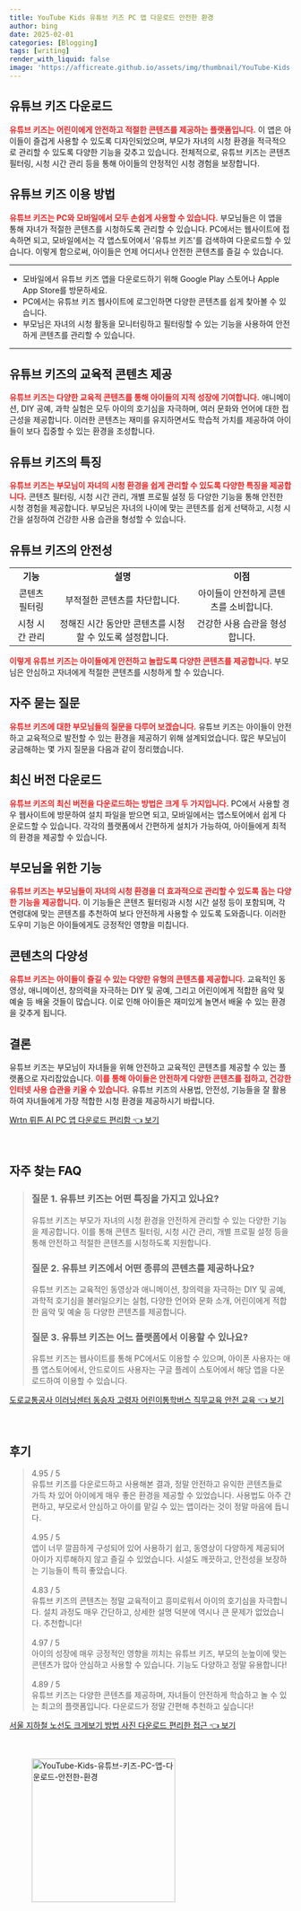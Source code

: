 ```yaml
---
title: YouTube Kids 유튜브 키즈 PC 앱 다운로드 안전한 환경
author: bing
date: 2025-02-01
categories: [Blogging]
tags: [writing]
render_with_liquid: false
image: 'https://afficreate.github.io/assets/img/thumbnail/YouTube-Kids-유튜브-키즈-PC-앱-다운로드-안전한-환경.webp'
---
```



<h2 id='유튜브키즈다운로드'>유튜브 키즈 다운로드</h2>

<p><b><span style="color: #ee2323;">유튜브 키즈는 어린이에게 안전하고 적절한 콘텐츠를 제공하는 플랫폼입니다.</span></b> 이 앱은 아이들이 즐겁게 사용할 수 있도록 디자인되었으며, 부모가 자녀의 시청 환경을 적극적으로 관리할 수 있도록 다양한 기능을 갖추고 있습니다. 전체적으로, 유튜브 키즈는 콘텐츠 필터링, 시청 시간 관리 등을 통해 아이들의 안정적인 시청 경험을 보장합니다. </p>

<h2 id='유튜브키즈이용방법'>유튜브 키즈 이용 방법</h2>

<p><b><span style="color: #ee2323;">유튜브 키즈는 PC와 모바일에서 모두 손쉽게 사용할 수 있습니다.</span></b> 부모님들은 이 앱을 통해 자녀가 적절한 콘텐츠를 시청하도록 관리할 수 있습니다. PC에서는 웹사이트에 접속하면 되고, 모바일에서는 각 앱스토어에서 '유튜브 키즈'를 검색하여 다운로드할 수 있습니다. 이렇게 함으로써, 아이들은 언제 어디서나 안전한 콘텐츠를 즐길 수 있습니다.</p>

<hr />

<ul>
    <li>모바일에서 유튜브 키즈 앱을 다운로드하기 위해 Google Play 스토어나 Apple App Store를 방문하세요.</li>
    <li>PC에서는 유튜브 키즈 웹사이트에 로그인하면 다양한 콘텐츠를 쉽게 찾아볼 수 있습니다.</li>
    <li>부모님은 자녀의 시청 활동을 모니터링하고 필터링할 수 있는 기능을 사용하여 안전하게 콘텐츠를 관리할 수 있습니다.</li>
</ul>

<hr />

<h2 id='교육적콘텐츠제공'>유튜브 키즈의 교육적 콘텐츠 제공</h2>

<p><b><span style="color: #ee2323;">유튜브 키즈는 다양한 교육적 콘텐츠를 통해 아이들의 지적 성장에 기여합니다.</span></b> 애니메이션, DIY 공예, 과학 실험은 모두 아이의 호기심을 자극하며, 여러 문화와 언어에 대한 접근성을 제공합니다. 이러한 콘텐츠는 재미를 유지하면서도 학습적 가치를 제공하여 아이들이 보다 집중할 수 있는 환경을 조성합니다.</p>

<h2 id='유튜브키즈의특징'>유튜브 키즈의 특징</h2>

<p><b><span style="color: #ee2323;">유튜브 키즈는 부모님이 자녀의 시청 환경을 쉽게 관리할 수 있도록 다양한 특징을 제공합니다.</span></b> 콘텐츠 필터링, 시청 시간 관리, 개별 프로필 설정 등 다양한 기능을 통해 안전한 시청 경험을 제공합니다. 부모님은 자녀의 나이에 맞는 콘텐츠를 쉽게 선택하고, 시청 시간을 설정하여 건강한 사용 습관을 형성할 수 있습니다.</p>

<h2 id='유튜브키즈의안전성'>유튜브 키즈의 안전성</h2>

<table>
    <tr>
        <td style="text-align: center; height: 17px;"><b>기능</b></td>
        <td style="text-align: center; height: 17px;"><b>설명</b></td>
        <td style="text-align: center; height: 17px;"><b>이점</b></td>
    </tr>
    <tr>
        <td style="text-align: center; height: 17px;">콘텐츠 필터링</td>
        <td style="text-align: center; height: 17px;">부적절한 콘텐츠를 차단합니다.</td>
        <td style="text-align: center; height: 17px;">아이들이 안전하게 콘텐츠를 소비합니다.</td>
    </tr>
    <tr>
        <td style="text-align: center; height: 17px;">시청 시간 관리</td>
        <td style="text-align: center; height: 17px;">정해진 시간 동안만 콘텐츠를 시청할 수 있도록 설정합니다.</td>
        <td style="text-align: center; height: 17px;">건강한 사용 습관을 형성합니다.</td>
    </tr>
</table>

<p><b><span style="color: #ee2323;">이렇게 유튜브 키즈는 아이들에게 안전하고 놀랍도록 다양한 콘텐츠를 제공합니다.</span></b> 부모님은 안심하고 자녀에게 적절한 콘텐츠를 시청하게 할 수 있습니다.</p>

<h2 id='자주묻는질문'>자주 묻는 질문</h2>

<p><b><span style="color: #ee2323;">유튜브 키즈에 대한 부모님들의 질문을 다루어 보겠습니다.</span></b> 유튜브 키즈는 아이들이 안전하고 교육적으로 발전할 수 있는 환경을 제공하기 위해 설계되었습니다. 많은 부모님이 궁금해하는 몇 가지 질문을 다음과 같이 정리했습니다.</p>

<h2 id='최신버전다운로드'>최신 버전 다운로드</h2>

<p><b><span style="color: #ee2323;">유튜브 키즈의 최신 버전을 다운로드하는 방법은 크게 두 가지입니다.</span></b> PC에서 사용할 경우 웹사이트에 방문하여 설치 파일을 받으면 되고, 모바일에서는 앱스토어에서 쉽게 다운로드할 수 있습니다. 각각의 플랫폼에서 간편하게 설치가 가능하여, 아이들에게 최적의 환경을 제공할 수 있습니다.</p>

<h2 id='부모님을위한기능'>부모님을 위한 기능</h2>

<p><b><span style="color: #ee2323;">유튜브 키즈는 부모님들이 자녀의 시청 환경을 더 효과적으로 관리할 수 있도록 돕는 다양한 기능을 제공합니다.</span></b> 이 기능들은 콘텐츠 필터링과 시청 시간 설정 등이 포함되며, 각 연령대에 맞는 콘텐츠를 추천하여 보다 안전하게 사용할 수 있도록 도와줍니다. 이러한 도우미 기능은 아이들에게도 긍정적인 영향을 미칩니다.</p>

<h2 id='콘텐츠의다양성'>콘텐츠의 다양성</h2>

<p><b><span style="color: #ee2323;">유튜브 키즈는 아이들이 즐길 수 있는 다양한 유형의 콘텐츠를 제공합니다.</span></b> 교육적인 동영상, 애니메이션, 창의력을 자극하는 DIY 및 공예, 그리고 어린이에게 적합한 음악 및 예술 등 배울 것들이 많습니다. 이로 인해 아이들은 재미있게 놀면서 배울 수 있는 환경을 갖추게 됩니다.</p>

<h2 id='결론'>결론</h2>

<p>유튜브 키즈는 부모님이 자녀들을 위해 안전하고 교육적인 콘텐츠를 제공할 수 있는 플랫폼으로 자리잡았습니다. <b><span style="color: #ee2323;">이를 통해 아이들은 안전하게 다양한 콘텐츠를 접하고, 건강한 인터넷 사용 습관을 키울 수 있습니다.</span></b> 유튜브 키즈의 사용법, 안전성, 기능들을 잘 활용하여 자녀들에게 가장 적합한 시청 환경을 제공하시기 바랍니다.</p>


<p><a class="click-button" title="Wrtn 뤼튼 AI PC 앱 다운로드 편리함" href="https://afficreate.github.io/posts/Wrtn-%EB%A4%BC%ED%8A%BC-AI-PC-%EC%95%B1-%EB%8B%A4%EC%9A%B4%EB%A1%9C%EB%93%9C-%ED%8E%B8%EB%A6%AC%ED%95%A8/" rel="dofollow">Wrtn 뤼튼 AI PC 앱 다운로드 편리함 👈 보기</a></p><br>
<h2 id='자주_찾는_FAQ'>자주 찾는 FAQ</h2>
<div itemscope="" itemtype="https://schema.org/FAQPage"> 
<blockquote> 
<div itemscope="" itemprop="mainEntity" itemtype="https://schema.org/Question"> 
<h3 itemprop="name">질문 1. 유튜브 키즈는 어떤 특징을 가지고 있나요?</h3> 
<div itemscope="" itemprop="acceptedAnswer" itemtype="https://schema.org/Answer"> 
<span itemprop="text"> 
<p>유튜브 키즈는 부모가 자녀의 시청 환경을 안전하게 관리할 수 있는 다양한 기능을 제공합니다. 이를 통해 콘텐츠 필터링, 시청 시간 관리, 개별 프로필 설정 등을 통해 안전하고 적절한 콘텐츠를 시청하도록 지원합니다.</p> 
</span> 
</div> 
</div> 

<div itemscope="" itemprop="mainEntity" itemtype="https://schema.org/Question"> 
<h3 itemprop="name">질문 2. 유튜브 키즈에서 어떤 종류의 콘텐츠를 제공하나요?</h3> 
<div itemscope="" itemprop="acceptedAnswer" itemtype="https://schema.org/Answer"> 
<span itemprop="text"> 
<p>유튜브 키즈는 교육적인 동영상과 애니메이션, 창의력을 자극하는 DIY 및 공예, 과학적 호기심을 불러일으키는 실험, 다양한 언어와 문화 소개, 어린이에게 적합한 음악 및 예술 등 다양한 콘텐츠를 제공합니다.</p> 
</span> 
</div> 
</div> 

<div itemscope="" itemprop="mainEntity" itemtype="https://schema.org/Question"> 
<h3 itemprop="name">질문 3. 유튜브 키즈는 어느 플랫폼에서 이용할 수 있나요?</h3> 
<div itemscope="" itemprop="acceptedAnswer" itemtype="https://schema.org/Answer"> 
<span itemprop="text"> 
<p>유튜브 키즈는 웹사이트를 통해 PC에서도 이용할 수 있으며, 아이폰 사용자는 애플 앱스토어에서, 안드로이드 사용자는 구글 플레이 스토어에서 해당 앱을 다운로드하여 이용할 수 있습니다.</p> 
</span> 
</div> 
</div> 

</blockquote> 
</div>
<p><a class="click-button" title="도로교통공사 이러닝센터 동승자 고령자 어린이통학버스 직무교육 안전 교육" href="https://afficreate.github.io/posts/%EB%8F%84%EB%A1%9C%EA%B5%90%ED%86%B5%EA%B3%B5%EC%82%AC-%EC%9D%B4%EB%9F%AC%EB%8B%9D%EC%84%BC%ED%84%B0-%EB%8F%99%EC%8A%B9%EC%9E%90-%EA%B3%A0%EB%A0%B9%EC%9E%90-%EC%96%B4%EB%A6%B0%EC%9D%B4%ED%86%B5%ED%95%99%EB%B2%84%EC%8A%A4-%EC%A7%81%EB%AC%B4%EA%B5%90%EC%9C%A1-%EC%95%88%EC%A0%84-%EA%B5%90%EC%9C%A1/" rel="dofollow">도로교통공사 이러닝센터 동승자 고령자 어린이통학버스 직무교육 안전 교육 👈 보기</a></p><br>
<h2 id='후기'>후기</h2>
<div itemscope itemtype="https://schema.org/Product">
  <blockquote>
  <div itemprop="review" itemscope itemtype="https://schema.org/Review">
      <div itemprop="reviewRating" itemscope itemtype="https://schema.org/Rating"> <span itemprop="ratingValue">4.95</span> / <span itemprop="bestRating">5</span> </div>
      <span itemprop="reviewBody">유튜브 키즈를 다운로드하고 사용해본 결과, 정말 안전하고 유익한 콘텐츠들로 가득 차 있어 아이에게 매우 좋은 환경을 제공할 수 있었습니다. 사용법도 아주 간편하고, 부모로서 안심하고 아이를 맡길 수 있는 앱이라는 것이 정말 마음에 듭니다.</span>
  </div>
  <br>
  <div itemprop="review" itemscope itemtype="https://schema.org/Review">
      <div itemprop="reviewRating" itemscope itemtype="https://schema.org/Rating"> <span itemprop="ratingValue">4.95</span> / <span itemprop="bestRating">5</span> </div>
      <span itemprop="reviewBody">앱이 너무 깔끔하게 구성되어 있어 사용하기 쉽고, 동영상이 다양하게 제공되어 아이가 지루해하지 않고 즐길 수 있었습니다. 시설도 깨끗하고, 안전성을 보장하는 기능들이 특히 좋았습니다.</span>
  </div>
  <br>
  <div itemprop="review" itemscope itemtype="https://schema.org/Review">
      <div itemprop="reviewRating" itemscope itemtype="https://schema.org/Rating"> <span itemprop="ratingValue">4.83</span> / <span itemprop="bestRating">5</span> </div>
      <span itemprop="reviewBody">유튜브 키즈의 콘텐츠는 정말 교육적이고 흥미로워서 아이의 호기심을 자극합니다. 설치 과정도 매우 간단하고, 상세한 설명 덕분에 역시나 큰 문제가 없었습니다. 추천합니다!</span>
  </div>
  <br>
  <div itemprop="review" itemscope itemtype="https://schema.org/Review">
      <div itemprop="reviewRating" itemscope itemtype="https://schema.org/Rating"> <span itemprop="ratingValue">4.97</span> / <span itemprop="bestRating">5</span> </div>
      <span itemprop="reviewBody">아이의 성장에 매우 긍정적인 영향을 끼치는 유튜브 키즈, 부모의 눈높이에 맞는 콘텐츠가 많아 안심하고 사용할 수 있습니다. 기능도 다양하고 정말 유용합니다!</span>
  </div>
  <br>
  <div itemprop="review" itemscope itemtype="https://schema.org/Review">
      <div itemprop="reviewRating" itemscope itemtype="https://schema.org/Rating"> <span itemprop="ratingValue">4.89</span> / <span itemprop="bestRating">5</span> </div>
      <span itemprop="reviewBody">유튜브 키즈는 다양한 콘텐츠를 제공하며, 자녀들이 안전하게 학습하고 놀 수 있는 최고의 플랫폼입니다. 다운로드가 정말 간편해 추천하고 싶습니다!</span>
  </div>
  </blockquote>
</div>
<p><a class="click-button" title="서울 지하철 노선도 크게보기 방법 사진 다운로드 편리한 접근" href="https://afficreate.github.io/posts/%EC%84%9C%EC%9A%B8-%EC%A7%80%ED%95%98%EC%B2%A0-%EB%85%B8%EC%84%A0%EB%8F%84-%ED%81%AC%EA%B2%8C%EB%B3%B4%EA%B8%B0-%EB%B0%A9%EB%B2%95-%EC%82%AC%EC%A7%84-%EB%8B%A4%EC%9A%B4%EB%A1%9C%EB%93%9C-%ED%8E%B8%EB%A6%AC%ED%95%9C-%EC%A0%91%EA%B7%BC/" rel="dofollow">서울 지하철 노선도 크게보기 방법 사진 다운로드 편리한 접근 👈 보기</a></p><br>
<figure class="image"><img src="https://afficreate.github.io/assets/img/thumbnail/YouTube-Kids-유튜브-키즈-PC-앱-다운로드-안전한-환경.webp" alt="YouTube-Kids-유튜브-키즈-PC-앱-다운로드-안전한-환경" width="256" height="256"></figure>